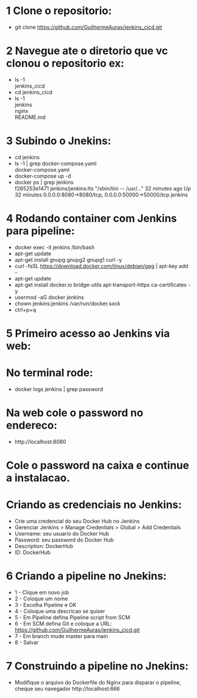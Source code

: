 # 1 Clone o repositorio:
* git clone https://github.com/GuilhermeAuras/jenkins_cicd.git

# 2 Navegue ate o diretorio que vc clonou o repositorio ex:
* ls -1
<br>jenkins_cicd
* cd jenkins_cicd
* ls -1
<br>jenkins
<br>nginx
<br>README.md

# 3 Subindo o Jnekins:
* cd jenkins
* ls -1 | grep docker-compose.yaml
<br>docker-compose.yaml 
* docker-compose up -d
* docker ps | grep jenkins
<br>f265253e1471   jenkins/jenkins:lts   "/sbin/tini -- /usr/…"   32 minutes ago   Up 32 minutes   0.0.0.0:8080->8080/tcp, 0.0.0.0:50000->50000/tcp   jenkins

# 4 Rodando container com Jenkins para pipeline:
* docker exec -it jenkins /bin/bash
* apt-get update
* apt-get install gnupg gnupg2 gnupg1 curl -y
* curl -fsSL https://download.docker.com/linux/debian/gpg | apt-key add -
* apt-get update
* apt-get install docker.io bridge-utils apt-transport-https ca-certificates -y
* usermod -aG docker jenkins
* chown jenkins:jenkins /var/run/docker.sock
* ctrl+p+q

# 5 Primeiro acesso ao Jenkins via web:
# No terminal rode:
* docker logs jenkins | grep password

# Na web cole o password no endereco:
* http://localhost:8080

# Cole o password na caixa e continue a instalacao.

# Criando as credenciais no Jenkins:
* Crie uma credencial do seu Docker Hub no Jenkins
* Gerenciar Jenkins > Manage Credentials > Global > Add Credentials
* Username: seu usuario do Docker Hub
* Password: seu password do Docker Hub
* Description: DockerHub
* ID: DockerHub

# 6 Criando a pipeline no Jnekins:
* 1 - Clique em novo job
* 2 - Coloque um nome
* 3 - Escolha Pipeline e OK
* 4 - Coloque uma descricao se quiser
* 5 - Em Pipeline defina Pipeline script from SCM
* 6 - Em SCM defina Git e coloque a URL: https://github.com/GuilhermeAuras/jenkins_cicd.git
* 7 - Em branch mude master para main
* 8 - Salvar

# 7 Construindo a pipeline no Jnekins:
* Modifique o arquivo do Dockerfile do Nginx para disparar o pipeline, cheque seu navegador http://localhost:666
